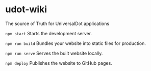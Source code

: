 # udot-wiki
The source of Truth for UniversalDot applications


`npm start`
    Starts the development server.

`npm run build`
Bundles your website into static files for production.

`npm run serve`
Serves the built website locally.

`npm deploy`
Publishes the website to GitHub pages.

